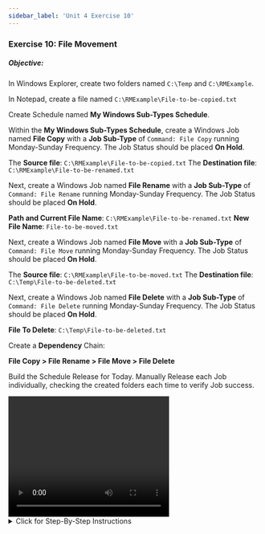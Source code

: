 ```yaml
---
sidebar_label: 'Unit 4 Exercise 10'
---
```


### Exercise 10: File Movement

##### Objective:

In Windows Explorer, create two folders named ```C:\Temp``` and ```C:\RMExample```.

In Notepad, create a file named ```C:\RMExample\File-to-be-copied.txt```

Create Schedule named **My Windows Sub-Types Schedule**.

Within the **My Windows Sub-Types Schedule**, create a Windows Job named **File Copy** with a **Job Sub-Type** of ```Command: File Copy``` running Monday-Sunday Frequency. The Job Status should be placed **On Hold**. 

The **Source file**: ```C:\RMExample\File-to-be-copied.txt```
The **Destination file**: ```C:\RMExample\File-to-be-renamed.txt```

Next, create a Windows Job named **File Rename** with a **Job Sub-Type** of ```Command: File Rename``` running Monday-Sunday Frequency. The Job Status should be placed **On Hold**.

**Path and Current File Name**: ```C:\RMExample\File-to-be-renamed.txt```
**New File Name**: ```File-to-be-moved.txt```

Next, create a Windows Job named **File Move** with a **Job Sub-Type** of ```Command: File Move``` running Monday-Sunday Frequency. The Job Status should be placed **On Hold**.

The **Source file**: ```C:\RMExample\File-to-be-moved.txt```
The **Destination file**: ```C:\Temp\File-to-be-deleted.txt```

Next, create a Windows Job named **File Delete** with a **Job Sub-Type** of ```Command: File Delete``` running Monday-Sunday Frequency. The Job Status should be placed **On Hold**.

**File To Delete**: ```C:\Temp\File-to-be-deleted.txt```

Create a **Dependency** Chain:

**File Copy > File Rename > File Move > File Delete**

Build the Schedule Release for Today. Manually Release each Job individually, checking the created folders each time to verify Job success.

<div>
<video width="320" height="240" controls>
  <source src="videobasic/U4E10.mp4" type="video/mp4"></source>
Your browser does not support the video tag.
</video>
</div>

<details>

<summary>Click for Step-By-Step Instructions</summary>

**Create a New File and a New Schedule**

1.	Go to **Windows Explorer** and create the ``C:\Temp`` and ```C:\RMExample``` folders.
2.	If not running, open **Notepad** and create a new file.
3.	Type something and save the file as ```C:\RMExample\File-to-be-copied.txt.```
4.	Close **Notepad**.
5.	Under the **Administration** topic, Double-Click on **Schedule Master**. 
6.	Click the **Add** button on the **Schedule Master** toolbar. 
7.	In the **Name** textbox, enter **My Windows Sub-Types Schedule**.
8.	In the **Documentation** textbox, enter **This is a training Schedule for Windows Sub-Type Jobs**.
9.	Keep **Monday through Friday** selected for the **Workdays per Week** for the Schedule to run.
10.	In the **Schedule Properties > Build frame**, keep the **Auto Build** unchecked.
11.	Click the **Save** button on the **Schedule Master** toolbar.
12.	Close the **Schedule Master** tab.

**Add Jobs to the New Schedule**

13.	Under the **Administration** topic, Double-Click on **Job Master**. 
14.	In the **Schedule** drop-down list, select **My Windows Sub-Types Schedule**.
15.	Click the **Add** button on the **Job Master** toolbar. 
16.	In the **Name** textbox, enter **File Copy**.
17.	In the **Job Type** drop-down list, select ```Windows```.
18.	In the **Job Sub-Type** drop-down list select ```Command: File Copy```.
19.	In the **Primary Machine** drop-down list, select the ```SMATraining``` machine for the Job to run on. 
20.	In the **User ID** drop-down list, select ```SMATRAINING\SMAUSER```
21.	In the **Source** field, type ```C:\RMExample\File-to-be-copied.txt```
22.	In the **Destination** field, type ```C:\RMExample\File-to-be-renamed.txt```
23.	Click the **Save** button on the **Job Master** toolbar.
24.	Click the **Frequency** tab.
25.	Within the **Frequency list** frame, click the Add button.
26.	On the **Frequency Definition Wizard**, keep **Use existing Frequency** selected and select ```Mon-Sun-O``` from the **Frequency** drop-down list. Then click **Next**.
27.	Click **Finish**.
28.	Under the **Job Build** Status frame, click the **On Hold** radio button.
29.	Click the **Save** button on the **Job Master** toolbar.
30.	Click the **Documentation** tab and add some documentation.
31.	Do not close the **Job Master** tab. Go to the next step.
32.	Click the **Add** button on the **Job Master** toolbar. 
33.	In the **Name** textbox, enter **File Rename**.
34.	In the **Job Type** drop-down list, select ```Windows```.
35.	In the **Job Sub-Type** drop-down list select ```Command: File Rename```.
36.	In the **Primary Machine** drop-down list, select the ```SMATraining``` machine for the Job to run on. 
37.	In the **User ID** drop-down list, select ```SMATRAINING\SMAUSER```
38.	In the **Path and Current File Name** field, type ``C:\RMExample\File-to-be-renamed.txt``
39.	In the **New File Name** field, type ```File-to-be-moved.txt```
	*	_**Note: You are renaming the file! So you do not specify the whole path!**_
40.	Click the **Save** button on the **Job Master** toolbar.
41.	Click the **Frequency** tab.
42.	Within the **Frequency list** frame, click the Add button.
43.	In the **Frequency Definition Wizard**, keep **Use existing Frequency** selected and select ```Mon-Sun-O``` from the **Frequency** drop-down list. Then click **Next**.
44.	Click **Finish**.
45.	Under the **Job Build Status** frame, click the **On Hold** radio button.
46.	Click the **Save** button on the **Job Master** toolbar.
47.	Click the **Documentation** tab and add some documentation.
48.	Click the **Add** button on the **Job Master** toolbar. 
49.	In the **Name** textbox, enter **File Move**.
50.	In the **Job Type** drop-down list, select ```Windows```.
51.	In the **Job Sub-Type** drop-down list select ```Command: File Move```.
52.	In the **Primary Machine** drop-down list, select the ```SMATraining``` machine for the Job to run on. 
53.	In the **User ID** drop-down list, select ```SMATRAINING\SMAUSER```
54.	In the **Source** field, type ```C:\RMExample\File-to-be-moved.txt```
55.	In the **Destination** field, type ```C:\Temp\File-to-be-deleted.txt```
56.	Click the **Save** button on the **Job Master** toolbar.
57.	Click the **Frequency** tab.
58.	Within the **Frequency** list frame, click the **Add** button.
59.	On the **Frequency Definition Wizard**, keep Use existing **Frequency** selected and select ```Mon-Sun-O``` from the **Frequency** drop-down list. Then click **Next**.
60.	Click **Finish**.
61.	Under the **Job Build** Status frame, click the **On Hold** radio button.
62.	Click the **Save** button on the **Job Master** toolbar.
63.	Click the **Documentation** tab and add some documentation.
64.	Click the **Add** button on the **Job Master** toolbar. 
65.	In the Name textbox, enter **File Delete**.
66.	In the **Job Type** drop-down list, select ```Windows```.
67.	In the **Job Sub-Type** drop-down list select ```Command: File Delete```.
68.	In the **Primary Machine** drop-down list, select the ```SMATraining``` machine for the Job to run on. 
69.	In the **User ID** drop-down list, select ```SMATRAINING\SMAUSER```
70.	In the **File To Delete** field, type ```C:\Temp\File-to-be-deleted.txt```
71.	Click the **Save** button on the **Job Master** toolbar.
72.	Click the **Frequency** tab.
73.	Within the **Frequency list** frame, click the **Add** button.
74.	On the **Frequency Definition Wizard**, keep **Use existing Frequency** selected and select ```Mon-Sun-O``` from the **Frequency** drop-down list. Then click **Next**.
75.	Click **Finish**.
76.	Under the **Job Build Status** frame, click the **On Hold** radio button.
77.	Click the **Save** button on the **Job Master** toolbar.
78.	Click the **Documentation** tab and add some documentation.
79.	Close the **Job Master** tab.
80.	Use **Workflow Designer** to create your **Job Dependencies**.
81.	Your **Schedule** should look like this:

<a href="imgbasic/438.png" target="_blank"><img src="imgbasic/438.png" width="250"></img></a>

**Testing the Configuration**

82.	Manually build the **My Windows Sub-Types Schedule** in a **released** state.
83.	Check that all Jobs are **On Hold**.
84.	Open the folder ```C:\RMExample``` using **Windows Explorer** and check that the file ```File-to-be-copied.txt``` is there.
85.	Go back to **Enterprise Manager** and Release the File **Copy Job**.
86.	Go back to **Windows Explorer** and check that the ```File-to-be-renamed``` was created.
87.	Go back to Enterprise Manager and Release the Job **File Rename**.
88.	Go back to **Windows Explorer** and check that the ```File-to-be-renamed``` is renamed to ```File-to-be-moved```
89.	Go back to **Enterprise Manager** and **Release** the Job **File Move**.
90.	Go back to **Windows Explorer** and check that the ```File-to-be-moved``` was moved to the ```C:\Temp``` folder and has the ```File-to-be-deleted``` name.
91.	Go back to **Enterprise Manager** and **Release** the Job **File Delete**.
92.	Go back to **Windows Explorer** and check that the ```File-to-be-deleted``` was deleted.

</details>